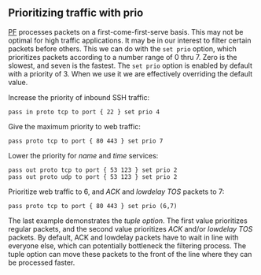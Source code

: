 ## Prioritizing traffic with prio

[PF](https://www.freebsd.org/cgi/man.cgi?query=pf&apropos=0&sektion=0&manpath=FreeBSD+12.0-RELEASE+and+Ports&arch=default&format=html) processes packets on a first-come-first-serve basis. This may not be optimal for high traffic applications. It may be in our interest to filter certain packets before others. This we can do with the `set prio` option, which prioritizes packets according to a number range of 0 thru 7. Zero is the slowest, and seven is the fastest. The `set prio` option is enabled by default with a priority of 3. When we use it we are effectively overriding the default value.

Increase the priority of inbound SSH traffic:
```
pass in proto tcp to port { 22 } set prio 4
```

Give the maximum priority to web traffic:
```
pass proto tcp to port { 80 443 } set prio 7
```

Lower the priority for *name* and *time* services:
```
pass out proto tcp to port { 53 123 } set prio 2
pass out proto udp to port { 53 123 } set prio 2
```

Prioritize web traffic to 6, and *ACK* and *lowdelay TOS* packets to 7:
```
pass proto tcp to port { 80 443 } set prio (6,7)
```

The last example demonstrates the *tuple option*. The first value prioritizes regular packets, and the second value prioritizes *ACK* and/or *lowdelay TOS* packets. By default, ACK and lowdelay packets have to wait in line with everyone else, which can potentially bottleneck the filtering process. The tuple option can move these packets to the front of the line where they can be processed faster.



